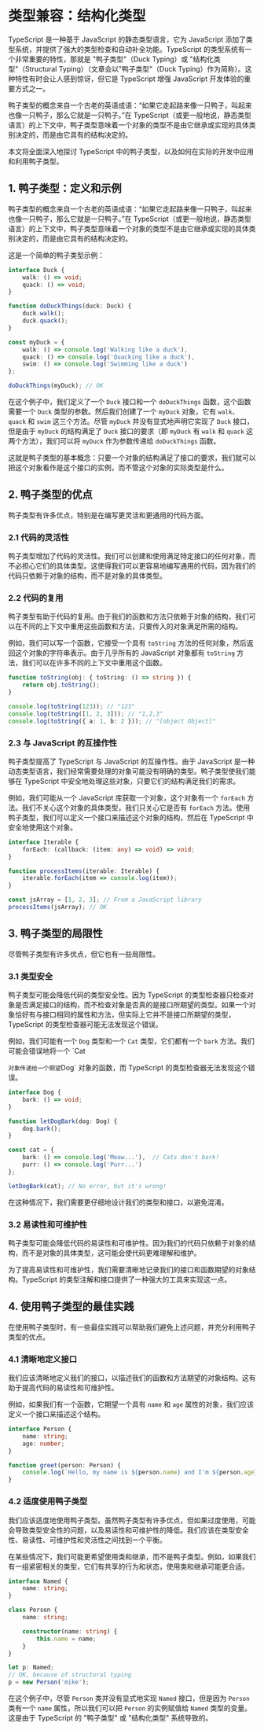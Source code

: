 # 类型兼容：结构化类型


TypeScript 是一种基于 JavaScript 的静态类型语言，它为 JavaScript 添加了类型系统，并提供了强大的类型检查和自动补全功能。TypeScript 的类型系统有一个非常重要的特性，那就是 "鸭子类型"（Duck Typing）或 "结构化类型"（Structural Typing）（文章会以"鸭子类型"（Duck Typing）作为简称）。这种特性有时会让人感到惊讶，但它是 TypeScript 增强 JavaScript 开发体验的重要方式之一。

鸭子类型的概念来自一个古老的英语成语：“如果它走起路来像一只鸭子，叫起来也像一只鸭子，那么它就是一只鸭子。”在 TypeScript（或更一般地说，静态类型语言）的上下文中，鸭子类型意味着一个对象的类型不是由它继承或实现的具体类别决定的，而是由它具有的结构决定的。


本文将全面深入地探讨 TypeScript 中的鸭子类型，以及如何在实际的开发中应用和利用鸭子类型。

## 1. 鸭子类型：定义和示例

鸭子类型的概念来自一个古老的英语成语：“如果它走起路来像一只鸭子，叫起来也像一只鸭子，那么它就是一只鸭子。”在 TypeScript（或更一般地说，静态类型语言）的上下文中，鸭子类型意味着一个对象的类型不是由它继承或实现的具体类别决定的，而是由它具有的结构决定的。

这是一个简单的鸭子类型示例：

```typescript
interface Duck {
    walk: () => void;
    quack: () => void;
}

function doDuckThings(duck: Duck) {
    duck.walk();
    duck.quack();
}

const myDuck = {
    walk: () => console.log('Walking like a duck'),
    quack: () => console.log('Quacking like a duck'),
    swim: () => console.log('Swimming like a duck')
};

doDuckThings(myDuck); // OK
```

在这个例子中，我们定义了一个 `Duck` 接口和一个 `doDuckThings` 函数，这个函数需要一个 `Duck` 类型的参数。然后我们创建了一个 `myDuck` 对象，它有 `walk`、`quack` 和 `swim` 这三个方法。尽管 `myDuck` 并没有显式地声明它实现了 `Duck` 接口，但是由于 `myDuck` 的结构满足了 `Duck` 接口的要求（即 `myDuck` 有 `walk` 和 `quack` 这两个方法），我们可以将 `myDuck` 作为参数传递给 `doDuckThings` 函数。

这就是鸭子类型的基本概念：只要一个对象的结构满足了接口的要求，我们就可以把这个对象看作是这个接口的实例，而不管这个对象的实际类型是什么。

## 2. 鸭子类型的优点

鸭子类型有许多优点，特别是在编写更灵活和更通用的代码方面。

### 2.1 代码的灵活性

鸭子类型增加了代码的灵活性。我们可以创建和使用满足特定接口的任何对象，而不必担心它们的具体类型。这使得我们可以更容易地编写通用的代码，因为我们的代码只依赖于对象的结构，而不是对象的具体类型。

### 2.2 代码的复用

鸭子类型有助于代码的复用。由于我们的函数和方法只依赖于对象的结构，我们可以在不同的上下文中重用这些函数和方法，只要传入的对象满足所需的结构。

例如，我们可以写一个函数，它接受一个具有 `toString` 方法的任何对象，然后返回这个对象的字符串表示。由于几乎所有的 JavaScript 对象都有 `toString` 方法，我们可以在许多不同的上下文中重用这个函数。

```typescript
function toString(obj: { toString: () => string }) {
    return obj.toString();
}

console.log(toString(123)); // "123"
console.log(toString([1, 2, 3])); // "1,2,3"
console.log(toString({ a: 1, b: 2 })); // "[object Object]"
```

### 2.3 与 JavaScript 的互操作性

鸭子类型提高了 TypeScript 与 JavaScript 的互操作性。由于 JavaScript 是一种动态类型语言，我们经常需要处理的对象可能没有明确的类型。鸭子类型使我们能够在 TypeScript 中安全地处理这些对象，只要它们的结构满足我们的需求。

例如，我们可能从一个 JavaScript 库获取一个对象，这个对象有一个 `forEach` 方法。我们不关心这个对象的具体类型，我们只关心它是否有 `forEach` 方法。使用鸭子类型，我们可以定义一个接口来描述这个对象的结构，然后在 TypeScript 中安全地使用这个对象。

```typescript
interface Iterable {
    forEach: (callback: (item: any) => void) => void;
}

function processItems(iterable: Iterable) {
    iterable.forEach(item => console.log(item));
}

const jsArray = [1, 2, 3]; // From a JavaScript library
processItems(jsArray); // OK
```

## 3. 鸭子类型的局限性

尽管鸭子类型有许多优点，但它也有一些局限性。

### 3.1 类型安全

鸭子类型可能会降低代码的类型安全性。因为 TypeScript 的类型检查器只检查对象是否满足接口的结构，而不检查对象是否真的是接口所期望的类型。如果一个对象恰好有与接口相同的属性和方法，但实际上它并不是接口所期望的类型，TypeScript 的类型检查器可能无法发现这个错误。

例如，我们可能有一个 `Dog` 类型和一个 `Cat` 类型，它们都有一个 `bark` 方法。我们可能会错误地将一个 `Cat

` 对象传递给一个期望 `Dog` 对象的函数，而 TypeScript 的类型检查器无法发现这个错误。

```typescript
interface Dog {
    bark: () => void;
}

function letDogBark(dog: Dog) {
    dog.bark();
}

const cat = {
    bark: () => console.log('Meow...'),  // Cats don't bark!
    purr: () => console.log('Purr...')
};

letDogBark(cat); // No error, but it's wrong!
```

在这种情况下，我们需要更仔细地设计我们的类型和接口，以避免混淆。

### 3.2 易读性和可维护性

鸭子类型可能会降低代码的易读性和可维护性。因为我们的代码只依赖于对象的结构，而不是对象的具体类型，这可能会使代码更难理解和维护。

为了提高易读性和可维护性，我们需要清晰地记录我们的接口和函数期望的对象结构。TypeScript 的类型注解和接口提供了一种强大的工具来实现这一点。

## 4. 使用鸭子类型的最佳实践

在使用鸭子类型时，有一些最佳实践可以帮助我们避免上述问题，并充分利用鸭子类型的优点。

### 4.1 清晰地定义接口

我们应该清晰地定义我们的接口，以描述我们的函数和方法期望的对象结构。这有助于提高代码的易读性和可维护性。

例如，如果我们有一个函数，它期望一个具有 `name` 和 `age` 属性的对象，我们应该定义一个接口来描述这个结构。

```typescript
interface Person {
    name: string;
    age: number;
}

function greet(person: Person) {
    console.log(`Hello, my name is ${person.name} and I'm ${person.age} years old.`);
}
```

### 4.2 适度使用鸭子类型

我们应该适度地使用鸭子类型。虽然鸭子类型有许多优点，但如果过度使用，可能会导致类型安全性的问题，以及易读性和可维护性的降低。我们应该在类型安全性、易读性、可维护性和灵活性之间找到一个平衡。

在某些情况下，我们可能更希望使用类和继承，而不是鸭子类型。例如，如果我们有一组紧密相关的类型，它们有共享的行为和状态，使用类和继承可能更合适。

```typescript
interface Named {
    name: string;
}

class Person {
    name: string;

    constructor(name: string) {
        this.name = name;
    }
}

let p: Named;
// OK, because of structural typing
p = new Person('mike');
```

在这个例子中，尽管 `Person` 类并没有显式地实现 `Named` 接口，但是因为 `Person` 类有一个 `name` 属性，所以我们可以把 `Person` 的实例赋值给 `Named` 类型的变量。这是由于 TypeScript 的 "鸭子类型" 或 "结构化类型" 系统导致的。
